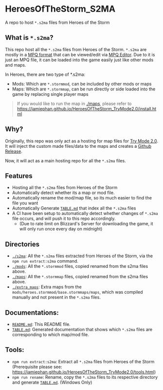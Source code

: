 # HeroesOfTheStorm_S2MA
A repo to host `*.s2ma` files from Heroes of the Storm

## What is `*.s2ma`?
This repo host all the `*.s2ma` files from Heroes of the Storm. `*.s2ma` are mostly in a [MPQ format](http://www.zezula.net/en/mpq/mpqformat.html) that can be viewed/edit via [MPQ Editor](http://www.zezula.net/en/mpq/download.html). Due to it is just an MPQ file, it can be loaded into the game easily just like other mods and maps.

In Heroes, there are two type of *.s2ma: 

 - Mods: Which are `*.stormmod`, can be included by other mods or maps
 - Maps: Which are `*.stormmap`, can be run directly or side loaded into the game by replacing single player maps

> If you would like to run the map in [./maps](maps), please refer to https://jamiephan.github.io/HeroesOfTheStorm_TryMode2.0/install.html 

## Why?

Originally, this repo was only act as a hosting for map files for [Try Mode 2.0](https://github.com/jamiephan/HeroesOfTheStorm_TryMode2.0). It will inject the custom made files/data to the maps and creates a [Github Release](https://github.com/jamiephan/HeroesOfTheStorm_TryMode2.0/releases). 

Now, it will act as a main hosting repo for all the `*.s2ma` files.

## Features

- Hosting all the `*.s2ma` files from Heroes of the Storm
- Automatically detect whether its a map or mod file.
- Automatically rename the mod/map file, so its much easier to find the file you want
- Automatically Generate [`TABLE.md`](TABLE.md) that index all the `*.s2ma` files
- A CI have been setup to automatically detect whether changes of `*.s2ma` file occurs, and will push it to this repo accordingly.
  - (Due to rate limit on Blizzard's Server for downloading the game, it will only run once every day on midnight)

## Directories

- [`./s2ma`](s2ma): All the `*.s2ma` files extracted from Heroes of the Storm, via the `npm run extract:s2ma` command.
- [`./mods`](mods): All the `*.stormmod` files, copied renamed from the s2ma files above.
- [`./maps`](maps): All the `*.stormmap` files, copied renamed from the s2ma files above.
- [`./extra_maps`](extra_maps): Extra maps from the `mods/heroes.stormmod/base.stormmaps/maps`, which was compiled manually and not present in the `*.s2ma` files.

## Documentations:

- [`README.md`](README.md): This README file.
- [`TABLE.md`](TABLE.md): Generated documentation that shows which `*.s2ma` files are corresponding to which map/mod file.

## Tools:

- `npm run extract:s2ma`: Extract all `*.s2ma` files from Heroes of the Storm (Prerequisite please see: https://jamiephan.github.io/HeroesOfTheStorm_TryMode2.0/tools.html)
- `npm run rename`: Rename, copy the `*.s2ma` files to its respective directory and generate [`TABLE.md`](TABLE.md). (Windows Only)

